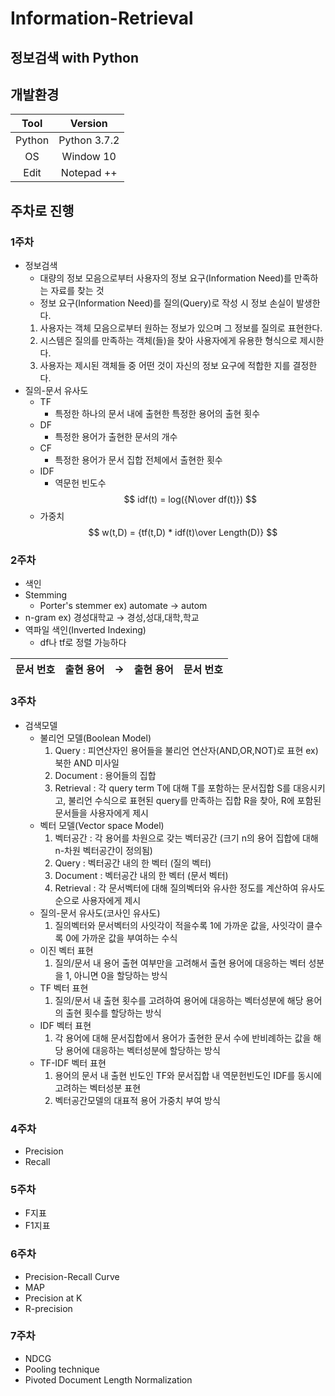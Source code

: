 # Information-Retrieval

## 정보검색 with Python

## 개발환경

|Tool|Version|
|:---:|:---:|
|Python|Python 3.7.2|
|OS|Window 10|
|Edit|Notepad ++|

## 주차로 진행

### 1주차
- 정보검색
  - 대량의 정보 모음으로부터 사용자의 정보 요구(Information Need)를 만족하는 자료를 찾는 것
  - 정보 요구(Information Need)를 질의(Query)로 작성 시 정보 손실이 발생한다.
  1. 사용자는 객체 모음으로부터 원하는 정보가 있으며 그 정보를 질의로 표현한다.
  2. 시스템은 질의를 만족하는 객체(들)을 찾아 사용자에게 유용한 형식으로 제시한다.
  3. 사용자는 제시된 객체들 중 어떤 것이 자신의 정보 요구에 적합한 지를 결정한다.
- 질의-문서 유사도
  - TF
    - 특정한 하나의 문서 내에 출현한 특정한 용어의 출현 횟수
  - DF
    - 특정한 용어가 출현한 문서의 개수
  - CF
    - 특정한 용어가 문서 집합 전체에서 출현한 횟수
  - IDF
    - 역문헌 빈도수
    $$ idf(t) = log({N\over df(t)}) $$
  - 가중치
    $$ w(t,D) = {tf(t,D) * idf(t)\over Length(D)} $$
### 2주차
- 색인
- Stemming
  - Porter's stemmer
    ex) automate → autom
- n-gram
  ex) 경성대학교 → 경성,성대,대학,학교
- 역파일 색인(Inverted Indexing)
  - df나 tf로 정렬 가능하다

|문서 번호|출현 용어|→|출현 용어|문서 번호|
|:---:|:---:|:---:|:---:|:---:|

### 3주차
- 검색모델
  - 불리언 모델(Boolean Model)
    1. Query : 피연산자인 용어들을 불리언 연산자(AND,OR,NOT)로 표현 ex) 북한 AND 미사일
    2. Document : 용어들의 집합
    3. Retrieval : 각 query term T에 대해 T를 포함하는 문서집합 S를 대응시키고, 불리언 수식으로 표현된 query를 만족하는 집합 R을 찾아, R에 포함된 문서들을 사용자에게 제시
  - 벡터 모델(Vector space Model)
    1. 벡터공간 : 각 용어를 차원으로 갖는 벡터공간 (크기 n의 용어 집합에 대해 n-차원 벡터공간이 정의됨)
    2. Query : 벡터공간 내의 한 벡터 (질의 벡터)
    3. Document : 벡터공간 내의 한 벡터 (문서 벡터)
    4. Retrieval : 각 문서벡터에 대해 질의벡터와 유사한 정도를 계산하여 유사도순으로 사용자에게 제시
  - 질의-문서 유사도(코사인 유사도)
    1. 질의벡터와 문서벡터의 사잇각이 적을수록 1에 가까운 값을, 사잇각이 클수록 0에 가까운 값을 부여하는 수식
  - 이진 벡터 표현
    1. 질의/문서 내 용어 출현 여부만을 고려해서 출현 용어에 대응하는 벡터 성분을 1, 아니면 0을 할당하는 방식
  - TF 벡터 표현
    1. 질의/문서 내 출현 횟수를 고려하여 용어에 대응하는 벡터성분에 해당 용어의 출현 횟수를 할당하는 방식
  - IDF 벡터 표현
    1. 각 용어에 대해 문서집합에서 용어가 출현한 문서 수에 반비례하는 값을 해당 용어에 대응하는 벡터성분에 할당하는 방식
  - TF-IDF 벡터 표현
    1. 용어의 문서 내 출현 빈도인 TF와 문서집합 내 역문헌빈도인 IDF를 동시에 고려하는 벡터성분 표현
    2. 벡터공간모델의 대표적 용어 가중치 부여 방식
    
### 4주차
- Precision
- Recall

### 5주차
- F지표
- F1지표

### 6주차
- Precision-Recall Curve
- MAP
- Precision at K
- R-precision

### 7주차
- NDCG
- Pooling technique
- Pivoted Document Length Normalization
